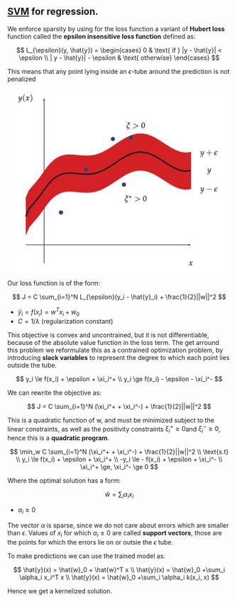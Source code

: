 ## [SVM](support_vector_machines.md) for regression.
We enforce sparsity by using for the loss function a variant of **Hubert loss** function called the **epsilon insensitive loss function** defined as:

$$
L_{\epsilon}(y, \hat{y}) = \begin{cases}
    0 & \text{ if } |y - \hat{y}| < \epsilon \\
    | y - \hat{y}| - \epsilon & \text{ otherwise}
\end{cases}
$$

This means that any point lying inside an  $\epsilon$-tube  around the prediction is not penalized

![](../.images/machine_learning/epsilon_insensitive_loss_function.png)

Our loss function is of the form:

$$
J = C \sum_{i=1}^N L_{\epsilon}(y_i - \hat{y}_i) + \frac{1}{2}||w||^2
$$

* $\hat{y}_i = f(x_i) = w^Tx_i + w_0$
* $C = 1/\lambda$ (regularization constant)

This objective is convex and uncontrained, but it is not differentiable, because of the absolute value function in the loss term. The get arround this problem we reformulate this as a contrained optimization problem, by introducing **slack variables** to represent the degree to which each point lies outside the tube.

$$
y_i \le f(x_i) + \epsilon + \xi_i^+ \\
y_i \ge f(x_i) - \epsilon - \xi_i^-
$$

We can rewrite the objective as:

$$
J = C \sum_{i=1}^N (\xi_i^+ + \xi_i^-) + \frac{1}{2}||w||^2
$$

This is a quadratic function of w, and must be minimized subject to the linear constraints, as well as the positivity constraints $\xi_i^+ \ge 0$and $\xi_i^- \ge 0$, hence this is a **quadratic program**. 

$$
\min_w C \sum_{i=1}^N (\xi_i^+ + \xi_i^-) + \frac{1}{2}||w||^2 \\
\text{s.t} \\
y_i \le f(x_i) + \epsilon + \xi_i^+ \\
-y_i \le - f(x_i) + \epsilon + \xi_i^- \\
\xi_i^+ \ge, \xi_i^- \ge 0
$$

Where the optimal solution has a form:

$$
\hat{w} = \sum_i \alpha_ix_i
$$

* $\alpha_i \ge 0$

The vector $\alpha$ is sparse, since we do not care about errors which are smaller than $\epsilon$. Values of $x_i$ for which $\alpha_i \ge 0$ are called **support vectors**, those are the points for which the errors lie on or outsie the $\epsilon$ tube. 

To make predictions we can use the trained model as:

$$
    \hat{y}(x) = \hat{w}_0 + \hat{w}^T x \\
    \hat{y}(x) = \hat{w}_0 +\sum_i \alpha_i x_i^T x \\
    \hat{y}(x) = \hat{w}_0 +\sum_i \alpha_i k(x_i, x)
$$

Hence we get a kernelized solution. 
